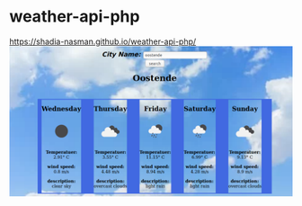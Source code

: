 # weather-api-php
https://shadia-nasman.github.io/weather-api-php/
<img src="https://github.com/Shadia-Nasman/weather-api-php/blob/master/Screenshot_2019-12-04%20Title.png">
